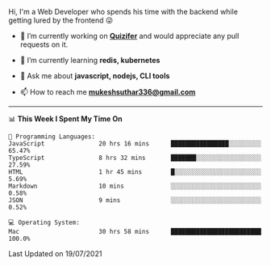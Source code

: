 Hi, I'm a Web Developer who spends his time with the backend while getting lured by the frontend 😜

- 🔭 I’m currently working on **[Quizifer](https://github.com/SutharMukesh/Quizifer/)** and would appreciate any pull requests on it.

- 🌱 I’m currently learning **redis, kubernetes**

- 💬 Ask me about **javascript, nodejs, CLI tools**

- 📫 How to reach me **mukeshsuthar336@gmail.com**

---
<!--START_SECTION:waka-->
📊 **This Week I Spent My Time On** 

```text
💬 Programming Languages: 
JavaScript               20 hrs 16 mins      ████████████████░░░░░░░░░   65.47% 
TypeScript               8 hrs 32 mins       ███████░░░░░░░░░░░░░░░░░░   27.59% 
HTML                     1 hr 45 mins        █░░░░░░░░░░░░░░░░░░░░░░░░   5.69% 
Markdown                 10 mins             ░░░░░░░░░░░░░░░░░░░░░░░░░   0.58% 
JSON                     9 mins              ░░░░░░░░░░░░░░░░░░░░░░░░░   0.52%

💻 Operating System: 
Mac                      30 hrs 58 mins      █████████████████████████   100.0%

```


 Last Updated on 19/07/2021
<!--END_SECTION:waka-->
